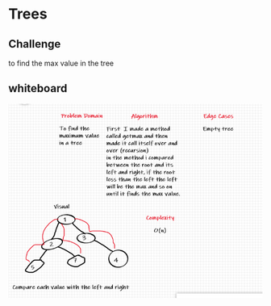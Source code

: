 # Trees

## Challenge 

to find the max value in the tree

## whiteboard

![board](./assets/maxtree.PNG)